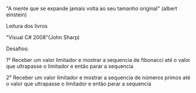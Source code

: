 "A mente que se expande jamais volta ao seu tamanho original" (albert einstein)

Leitura dos livros

"Visual C# 2008"(John Sharp) 

Desafios:

1°  Receber um valor limitador e mostrar a sequencia de fibonacci até o valor que ultrapasse o limitador e então parar a sequencia

2°  Receber um valor limitador e mostrar a sequencia de números primos até o valor que ultrapasse o limitador e então parar a sequencia


